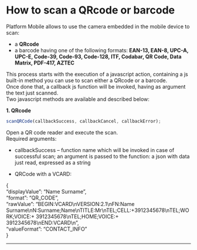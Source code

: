 # How to scan a QRcode or barcode

Platform Mobile allows to use the camera embedded in the mobile device to scan:

* a  **QRcode** 
* a barcode having one of the following formats: **EAN-13, EAN-8, UPC-A, UPC-E, Code-39, Code-93, Code-128, ITF, Codabar, QR Code, Data Matrix, PDF-417, AZTEC** 

This process starts with the execution of a javascript action, containing a js built-in method you can use to scan either a QRcode or a barcode.  
Once done that, a callback js function will be invoked, having as argument the text just scanned.  
Two javascript methods are available and described below:

**1. QRcode**

```js
scanQRCode(callbackSuccess, callbackCancel, callbackError);
```

Open a QR code reader and execute the scan.  
Required arguments:

* callbackSuccess – function name which will be invoked in case of successful scan; an argument is passed to the function: a json with data just read, expressed as a string

* QRCode with a VCARD:

{  
“displayValue”: “Name Surname”,  
“format”: “QR\_CODE”,  
“rawValue”: “BEGIN:VCARD\nVERSION:2.1\nFN:Name Surname\nN:Surname;Name\nTITLE:Mr\nTEL;CELL:+3912345678\nTEL;WORK;VOICE:+ 3912345678\nTEL;HOME;VOICE:+ 3912345678\nEND:VCARD\n”,  
“valueFormat”: “CONTACT\_INFO”  
}

---



